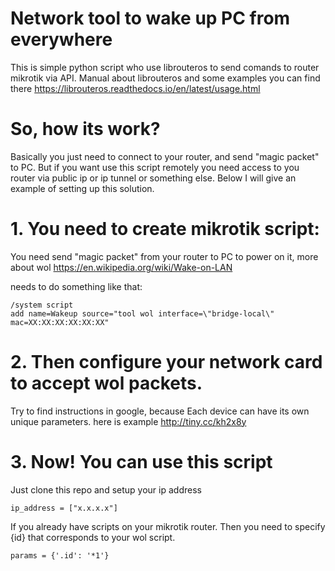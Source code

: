 # Network tool to wake up PC from everywhere
This is simple python script who use librouteros to send comands to router mikrotik via API.
Manual about librouteros and some examples you can find there https://librouteros.readthedocs.io/en/latest/usage.html

# So, how its work?
Basically you just need to connect to your router, and send "magic packet" to PC.
But if you want use this script remotely you need access to you router via public ip or ip tunnel or something else.
Below I will give an example of setting up this solution.

# 1. You need to create mikrotik script:
You need send "magic packet" from your router to PC to power on it, more about wol  https://en.wikipedia.org/wiki/Wake-on-LAN

needs to do something like that:
```
/system script
add name=Wakeup source="tool wol interface=\"bridge-local\" mac=XX:XX:XX:XX:XX:XX"
```
# 2. Then configure your network card to accept wol packets.

Try to find instructions in google, because Each device can have its own unique parameters. here is example http://tiny.cc/kh2x8y

# 3. Now! You can use this script
Just clone this repo and setup your ip address

```
ip_address = ["x.x.x.x"]
```
If you already have scripts on your mikrotik router. Then you need to specify {id} that corresponds to your wol script.

```
params = {'.id': '*1'}
```
